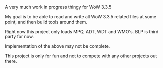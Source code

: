 A very much work in progress thingy for WoW 3.3.5

My goal is to be able to read and write all WoW 3.3.5 related files at some point, and then build tools around them.

Right now this project only loads MPQ, ADT, WDT and WMO's. BLP is third party for now.

Implementation of the above may not be complete.


This project is only for fun and not to compete with any other projects out there.
